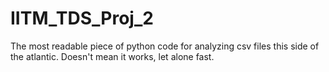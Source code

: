 # IITM_TDS_Proj_2
The most readable piece of python code for analyzing csv files this side of the atlantic. Doesn't mean it works, let alone fast.
